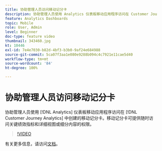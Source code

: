 ```yaml
---
title: 协助管理人员访问移动记分卡
description: 协助管理人员使用 Analytics 仪表板移动应用程序访问在 Customer Journey Analytics 中创建的移动记分卡。移动记分卡可提供随时访问关键绩效指标和详细视图或细分内容的权限。
feature: Analytics Dashboards
topic: Mobile
role: User, Admin
level: Beginner
doc-type: feature video
thumbnail: 343460.jpg
kt: 10446
exl-id: 7e4e7030-b82d-4bf3-b3b0-9af24e684988
source-git-commit: 5ca07f3aa1e080e9288b094c4c7921e11cae5d40
workflow-type: tm+mt
source-wordcount: '84'
ht-degree: 100%

---
```


# 协助管理人员访问移动记分卡

协助管理人员使用 [!DNL Analytics] 仪表板移动应用程序访问在 [!DNL Customer Journey Analytics] 中创建的移动记分卡。移动记分卡可提供随时访问关键绩效指标和详细视图或细分内容的权限。

>[!VIDEO](https://video.tv.adobe.com/v/343460/?quality=12&learn=on)

有关更多信息，请访问[文档](https://experienceleague.adobe.com/docs/analytics-platform/using/cja-dashboards/set-up-execs.html)。